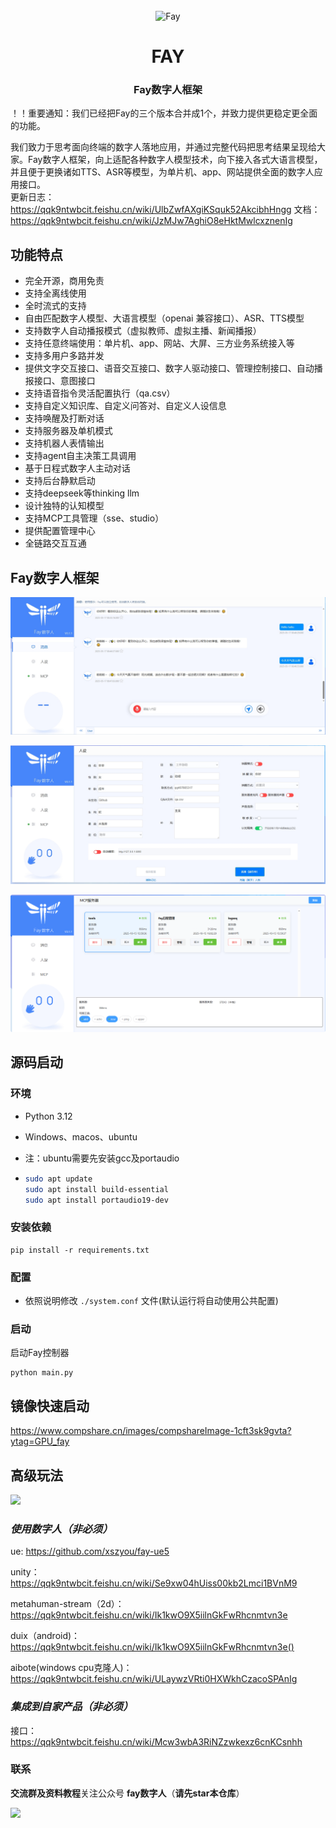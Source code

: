 
<div align="center">
    <br>
    <img src="readme/icon.png" alt="Fay">
    <h1>FAY</h1>
	<h3>Fay数字人框架</h3>
</div>

！！重要通知：我们已经把Fay的三个版本合并成1个，并致力提供更稳定更全面的功能。

我们致力于思考面向终端的数字人落地应用，并通过完整代码把思考结果呈现给大家。Fay数字人框架，向上适配各种数字人模型技术，向下接入各式大语言模型，并且便于更换诸如TTS、ASR等模型，为单片机、app、网站提供全面的数字人应用接口。      
更新日志：https://qqk9ntwbcit.feishu.cn/wiki/UlbZwfAXgiKSquk52AkcibhHngg
文档：https://qqk9ntwbcit.feishu.cn/wiki/JzMJw7AghiO8eHktMwlcxznenIg


## **功能特点**



- 完全开源，商用免责
- 支持全离线使用
- 全时流式的支持
- 自由匹配数字人模型、大语言模型（openai 兼容接口）、ASR、TTS模型
- 支持数字人自动播报模式（虚拟教师、虚拟主播、新闻播报）
- 支持任意终端使用：单片机、app、网站、大屏、三方业务系统接入等
- 支持多用户多路并发
- 提供文字交互接口、语音交互接口、数字人驱动接口、管理控制接口、自动播报接口、意图接口
- 支持语音指令灵活配置执行（qa.csv）
- 支持自定义知识库、自定义问答对、自定义人设信息
- 支持唤醒及打断对话
- 支持服务器及单机模式
- 支持机器人表情输出
- 支持agent自主决策工具调用
- 基于日程式数字人主动对话
- 支持后台静默启动
- 支持deepseek等thinking llm
- 设计独特的认知模型
- 支持MCP工具管理（sse、studio）
- 提供配置管理中心
- 全链路交互互通

###               

## **Fay数字人框架**

![](readme/chat.png)

![](readme/controller.png)

![](readme/mcp.png)






## **源码启动**


### **环境** 
- Python 3.12

- Windows、macos、ubuntu

- 注：ubuntu需要先安装gcc及portaudio

- ````bash
  sudo apt update
  sudo apt install build-essential
  sudo apt install portaudio19-dev
  ````

  

### **安装依赖**

```shell
pip install -r requirements.txt
```

### **配置**
+ 依照说明修改 `./system.conf` 文件(默认运行将自动使用公共配置)

### **启动**
启动Fay控制器
```shell
python main.py
```



## **镜像快速启动**

https://www.compshare.cn/images/compshareImage-1cft3sk9gvta?ytag=GPU_fay

## **高级玩法**

![](readme/interface.png)



### ***使用数字人（非必须）***

ue: https://github.com/xszyou/fay-ue5

unity：https://qqk9ntwbcit.feishu.cn/wiki/Se9xw04hUiss00kb2Lmci1BVnM9

metahuman-stream（2d）：https://qqk9ntwbcit.feishu.cn/wiki/Ik1kwO9X5iilnGkFwRhcnmtvn3e

duix（android)：https://qqk9ntwbcit.feishu.cn/wiki/Ik1kwO9X5iilnGkFwRhcnmtvn3e()

aibote(windows cpu克隆人)：https://qqk9ntwbcit.feishu.cn/wiki/ULaywzVRti0HXWkhCzacoSPAnIg



### ***集成到自家产品（非必须）***
接口：https://qqk9ntwbcit.feishu.cn/wiki/Mcw3wbA3RiNZzwkexz6cnKCsnhh



### **联系**

**交流群及资料教程**关注公众号 **fay数字人**（**请先star本仓库**）

![](readme/gzh.jpg)
